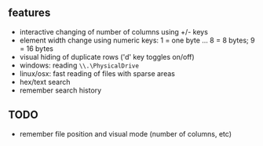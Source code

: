 ## features

 - interactive changing of number of columns using +/- keys
 - element width change using numeric keys: 1 = one byte ... 8 = 8 bytes; 9 = 16 bytes
 - visual hiding of duplicate rows ('d' key toggles on/off)
 - windows: reading `\\.\PhysicalDrive`
 - linux/osx: fast reading of files with sparse areas
 - hex/text search
 - remember search history

## TODO
 - remember file position and visual mode (number of columns, etc)
